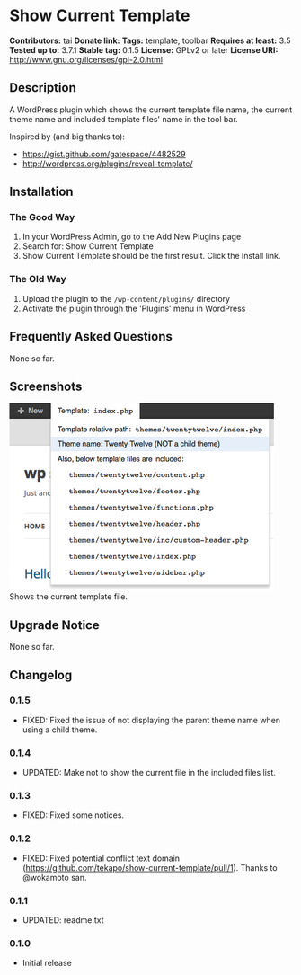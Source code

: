# Show Current Template #
**Contributors:** tai
**Donate link:** 
**Tags:** template, toolbar
**Requires at least:** 3.5
**Tested up to:** 3.7.1
**Stable tag:** 0.1.5
**License:** GPLv2 or later
**License URI:** http://www.gnu.org/licenses/gpl-2.0.html


## Description ##
A WordPress plugin which shows the current template file name, the current theme name and included template files' name in the tool bar.

Inspired by (and big thanks to):

* https://gist.github.com/gatespace/4482529
* http://wordpress.org/plugins/reveal-template/


## Installation ##

### The Good Way ###

1. In your WordPress Admin, go to the Add New Plugins page
1. Search for: Show Current Template
1. Show Current Template should be the first result. Click the Install link.

### The Old Way ###

1. Upload the plugin to the `/wp-content/plugins/` directory
1. Activate the plugin through the 'Plugins' menu in WordPress

## Frequently Asked Questions ##

None so far.

## Screenshots ##

![](screenshot-1.png)
Shows the current template file.

## Upgrade Notice ##

None so far.

## Changelog ##

### 0.1.5 ###
* FIXED: Fixed the issue of not displaying the parent theme name when using a child theme.

### 0.1.4 ###
* UPDATED: Make not to show the current file in the included files list.

### 0.1.3 ###
* FIXED: Fixed some notices.

### 0.1.2 ###
* FIXED: Fixed potential conflict text domain (https://github.com/tekapo/show-current-template/pull/1).
  Thanks to @wokamoto san.

### 0.1.1 ###
* UPDATED: readme.txt

### 0.1.0 ###
* Initial release
